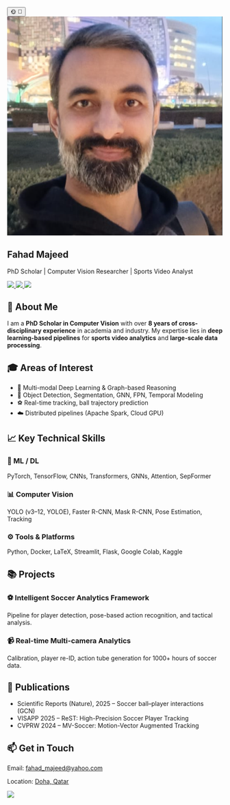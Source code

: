 <!DOCTYPE html>
<html lang="en" class="scroll-smooth">
<head>
  <meta charset="UTF-8" />
  <meta name="viewport" content="width=device-width, initial-scale=1.0">
  <title>Fahad Majeed | Computer Vision Researcher</title>
  <script src="https://cdn.tailwindcss.com"></script>
  <script>
    tailwind.config = {
      darkMode: 'class',
    }
  </script>
  <link href="https://unpkg.com/aos@2.3.1/dist/aos.css" rel="stylesheet">
</head>
<body class="bg-gray-50 dark:bg-gray-900 text-gray-900 dark:text-gray-100 font-sans transition-colors duration-500">

  <!-- Dark Mode Toggle -->
  <div class="fixed top-4 right-6 z-50">
    <button id="theme-toggle" class="p-2 rounded-full bg-gray-200 dark:bg-gray-800 shadow-lg transition hover:scale-110">
      <span id="theme-toggle-light" class="hidden">🌞</span>
      <span id="theme-toggle-dark">🌙</span>
    </button>
  </div>

  <!-- Hero Section -->
  <section class="min-h-screen flex flex-col justify-center items-center text-center 
                 bg-gradient-to-br from-blue-600 via-indigo-700 to-purple-700 text-white">
    <img src="Fahad.png" alt="Fahad Majeed" 
         class="w-40 h-40 rounded-full shadow-2xl mb-6 border-4 border-white animate-bounce">
    <h1 class="text-4xl md:text-6xl font-bold">Fahad Majeed</h1>
    <p class="mt-4 text-xl md:text-2xl">PhD Scholar | Computer Vision Researcher | Sports Video Analyst</p>
    <div class="flex gap-4 mt-6">
      <a href="https://www.linkedin.com/in/fahad-majeed/" target="_blank">
        <img src="https://img.shields.io/badge/LinkedIn-0A66C2?style=for-the-badge&logo=linkedin&logoColor=white" />
      </a>
      <a href="https://github.com/MrFahad" target="_blank">
        <img src="https://img.shields.io/badge/GitHub-181717?style=for-the-badge&logo=github&logoColor=white" />
      </a>
      <a href="https://tinyurl.com/38jbwxvx" target="_blank">
        <img src="https://img.shields.io/badge/Google%20Scholar-4285F4?style=for-the-badge&logo=google-scholar&logoColor=white" />
      </a>
    </div>
  </section>

  <!-- About Section -->
  <section class="max-w-5xl mx-auto px-6 py-16" data-aos="fade-up">
    <h2 class="text-3xl font-bold mb-4">👋 About Me</h2>
    <p class="text-lg leading-relaxed">
      I am a <b>PhD Scholar in Computer Vision</b> with over <b>8 years of cross-disciplinary experience</b> in academia and industry.
      My expertise lies in <b>deep learning-based pipelines</b> for <b>sports video analytics</b> and <b>large-scale data processing</b>.
    </p>
  </section>

  <!-- Areas of Interest -->
  <section class="bg-gray-100 dark:bg-gray-800 py-16" data-aos="fade-right">
    <div class="max-w-5xl mx-auto px-6">
      <h2 class="text-3xl font-bold mb-6">🎓 Areas of Interest</h2>
      <ul class="space-y-3 text-lg">
        <li>📌 Multi-modal Deep Learning & Graph-based Reasoning</li>
        <li>🧠 Object Detection, Segmentation, GNN, FPN, Temporal Modeling</li>
        <li>⚽ Real-time tracking, ball trajectory prediction</li>
        <li>☁️ Distributed pipelines (Apache Spark, Cloud GPU)</li>
      </ul>
    </div>
  </section>

  <!-- Skills -->
  <section class="max-w-6xl mx-auto px-6 py-16" data-aos="zoom-in">
    <h2 class="text-3xl font-bold mb-8">📈 Key Technical Skills</h2>
    <div class="grid md:grid-cols-3 gap-8">
      <div class="p-6 bg-white dark:bg-gray-700 shadow-xl rounded-2xl hover:scale-105 transition">
        <h3 class="font-bold text-xl mb-3">🧠 ML / DL</h3>
        <p>PyTorch, TensorFlow, CNNs, Transformers, GNNs, Attention, SepFormer</p>
      </div>
      <div class="p-6 bg-white dark:bg-gray-700 shadow-xl rounded-2xl hover:scale-105 transition">
        <h3 class="font-bold text-xl mb-3">📊 Computer Vision</h3>
        <p>YOLO (v3–12, YOLOE), Faster R-CNN, Mask R-CNN, Pose Estimation, Tracking</p>
      </div>
      <div class="p-6 bg-white dark:bg-gray-700 shadow-xl rounded-2xl hover:scale-105 transition">
        <h3 class="font-bold text-xl mb-3">⚙️ Tools & Platforms</h3>
        <p>Python, Docker, LaTeX, Streamlit, Flask, Google Colab, Kaggle</p>
      </div>
    </div>
  </section>

  <!-- Projects -->
  <section class="bg-gray-100 dark:bg-gray-800 py-16" data-aos="fade-left">
    <div class="max-w-5xl mx-auto px-6">
      <h2 class="text-3xl font-bold mb-6">📚 Projects</h2>
      <div class="space-y-8">
        <div class="p-6 bg-white dark:bg-gray-700 shadow-lg rounded-xl">
          <h3 class="font-bold text-xl">⚽ Intelligent Soccer Analytics Framework</h3>
          <p>Pipeline for player detection, pose-based action recognition, and tactical analysis.</p>
        </div>
        <div class="p-6 bg-white dark:bg-gray-700 shadow-lg rounded-xl">
          <h3 class="font-bold text-xl">📹 Real-time Multi-camera Analytics</h3>
          <p>Calibration, player re-ID, action tube generation for 1000+ hours of soccer data.</p>
        </div>
      </div>
    </div>
  </section>

  <!-- Publications -->
  <section class="max-w-5xl mx-auto px-6 py-16" data-aos="fade-up">
    <h2 class="text-3xl font-bold mb-6">🧪 Publications</h2>
    <ul class="list-disc list-inside space-y-3">
      <li>Scientific Reports (Nature), 2025 – Soccer ball–player interactions (GCN)</li>
      <li>VISAPP 2025 – ReST: High-Precision Soccer Player Tracking</li>
      <li>CVPRW 2024 – MV-Soccer: Motion-Vector Augmented Tracking</li>
    </ul>
  </section>

  <!-- Contact -->
  <section class="bg-gradient-to-r from-indigo-600 to-blue-500 text-white py-16" data-aos="fade-in">
    <div class="max-w-5xl mx-auto px-6 text-center">
      <h2 class="text-3xl font-bold mb-4">📫 Get in Touch</h2>
      <p>Email: <a href="mailto:fahad_majeed@yahoo.com" class="underline">fahad_majeed@yahoo.com</a></p>
      <p>Location: <a href="https://www.google.com/maps/place/Education+City,+Doha,+Qatar" target="_blank" class="underline">Doha, Qatar</a></p>
      <a href="https://mrfahad.github.io" target="_blank">
        <img src="https://img.shields.io/badge/Website-mrfahad.github.io-blue?style=for-the-badge" class="mt-4 mx-auto" />
      </a>
    </div>
  </section>

  <!-- Scripts -->
  <script src="https://unpkg.com/aos@2.3.1/dist/aos.js"></script>
  <script>
    AOS.init({ duration: 1000, once: true });

    // Dark Mode Toggle Logic
    const themeToggle = document.getElementById('theme-toggle');
    const lightIcon = document.getElementById('theme-toggle-light');
    const darkIcon = document.getElementById('theme-toggle-dark');

    if (localStorage.theme === 'dark' || 
        (!('theme' in localStorage) && window.matchMedia('(prefers-color-scheme: dark)').matches)) {
      document.documentElement.classList.add('dark');
      lightIcon.classList.remove('hidden');
      darkIcon.classList.add('hidden');
    } else {
      document.documentElement.classList.remove('dark');
      darkIcon.classList.remove('hidden');
      lightIcon.classList.add('hidden');
    }

    themeToggle.addEventListener('click', () => {
      document.documentElement.classList.toggle('dark');
      if (document.documentElement.classList.contains('dark')) {
        localStorage.theme = 'dark';
        lightIcon.classList.remove('hidden');
        darkIcon.classList.add('hidden');
      } else {
        localStorage.theme = 'light';
        darkIcon.classList.remove('hidden');
        lightIcon.classList.add('hidden');
      }
    });
  </script>
</body>
</html>
